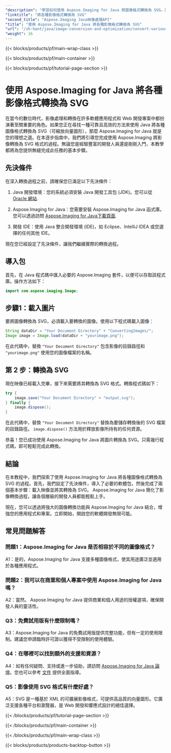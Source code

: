 ```yaml
---
"description": "學習如何使用 Aspose.Imaging for Java 將圖像格式轉換為 SVG。面向開發人員的分步指南。"
"linktitle": "將各種影像格式轉換為 SVG"
"second_title": "Aspose.Imaging Java映像處理API"
"title": "使用 Aspose.Imaging for Java 將各種影像格式轉換為 SVG"
"url": "/zh-hant/java/image-conversion-and-optimization/convert-various-image-formats-to-svg/"
"weight": 16
---
```


{{< blocks/products/pf/main-wrap-class >}}

{{< blocks/products/pf/main-container >}}

{{< blocks/products/pf/tutorial-page-section >}}

# 使用 Aspose.Imaging for Java 將各種影像格式轉換為 SVG

在當今的數位時代，影像處理和轉換在許多軟體應用程式和 Web 開發專案中都扮演著至關重要的角色。如果您正在尋找一種可靠且高效的方法來使用 Java 將各種圖像格式轉換為 SVG（可縮放向量圖形），那麼 Aspose.Imaging for Java 就是您的理想之選。在本逐步指南中，我們將引導您完成使用 Aspose.Imaging 將影像轉換為 SVG 格式的過程。無論您是經驗豐富的開發人員還是剛剛入門，本教學都將為您提供無縫完成此任務的基本步驟。

## 先決條件

在深入轉換過程之前，請確保您已滿足以下先決條件：

1. Java 開發環境：您的系統必須安裝 Java 開發工具包 (JDK)。您可以從 [Oracle 網站](https://www。oracle.com/java/technologies/javase-downloads).

2. Aspose.Imaging for Java：您需要安裝 Aspose.Imaging for Java 函式庫。您可以透過訪問 [Aspose.Imaging for Java下載頁面](https://releases。aspose.com/imaging/java/).

3. 開發 IDE：使用 Java 整合開發環境 (IDE)，如 Eclipse、IntelliJ IDEA 或您選擇的任何其他 IDE。

現在您已經設定了先決條件，讓我們繼續實際的轉換過程。

## 導入包

首先，在 Java 程式碼中匯入必要的 Aspose.Imaging 套件，以便可以存取該程式庫。操作方法如下：

```java
import com.aspose.imaging.Image;
```

## 步驟1：載入圖片

要將圖像轉換為 SVG，必須載入要轉換的圖像。使用以下程式碼載入圖像：

```java
String dataDir = "Your Document Directory" + "ConvertingImages/";
Image image = Image.load(dataDir + "yourimage.png");
```

在此代碼中，替換 `"Your Document Directory"` 包含影像的目錄路徑和 `"yourimage.png"` 使用您的圖像檔案的名稱。

## 第 2 步：轉換為 SVG

現在映像已經載入完畢，接下來需要將其轉換為 SVG 格式。轉換程式碼如下：

```java
try {
    image.save("Your Document Directory" + "output.svg");
} finally {
    image.dispose();
}
```

在此代碼中，替換 `"Your Document Directory"` 替換為要儲存轉換後的 SVG 檔案的目錄路徑。 `image.dispose()` 方法用於釋放影像所持有的任何資源。

恭喜！您已成功使用 Aspose.Imaging for Java 將圖片轉換為 SVG。只需幾行程式碼，即可輕鬆完成此轉換。

## 結論

在本教程中，我們探索了使用 Aspose.Imaging for Java 將各種圖像格式轉換為 SVG 的過程。首先，我們設定了先決條件，導入了必要的軟體包，然後完成了兩個基本步驟：載入映像並將其轉換為 SVG。 Aspose.Imaging for Java 簡化了影像轉換過程，讓各個層級的開發人員都能輕鬆上手。

現在，您可以透過將強大的圖像轉換功能與 Aspose.Imaging for Java 結合，增強您的應用程式和專案。立即開始，開啟您的軟體開發無限可能。

## 常見問題解答

### 問題1：Aspose.Imaging for Java 是否相容於不同的圖像格式？

A1：是的，Aspose.Imaging for Java 支援多種圖像格式，使其用途廣泛並適用於各種應用程式。

### 問題2：我可以在商業和個人專案中使用 Aspose.Imaging for Java 嗎？

A2：當然。 Aspose.Imaging for Java 提供商業和個人用途的授權選項，確保開發人員的靈活性。

### Q3：免費試用版有什麼限制嗎？

A3：Aspose.Imaging for Java 的免費試用版提供完整功能，但有一定的使用限制。建議您申請臨時許可證以獲得不受限制的使用體驗。

### Q4：在哪裡可以找到額外的支援和資源？

A4：如有任何疑問、支持或進一步協助，請訪問 [Aspose.Imaging for Java 論壇](https://forum.aspose.com/)。您也可以參考 [文件](https://reference.aspose.com/imaging/java/) 提供全面指導。

### Q5：影像使用 SVG 格式有什麼好處？

A5：SVG 是一種基於 XML 的可擴展影像格式，可提供高品質的向量圖形。它廣泛支援各種平台和瀏覽器，是 Web 開發和響應式設計的絕佳選擇。

{{< /blocks/products/pf/tutorial-page-section >}}

{{< /blocks/products/pf/main-container >}}

{{< /blocks/products/pf/main-wrap-class >}}

{{< blocks/products/products-backtop-button >}}